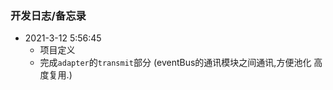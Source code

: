 ### 开发日志/备忘录

- 2021-3-12 5:56:45 
  - 项目定义
  - 完成`adapter`的`transmit`部分 (eventBus的通讯模块之间通讯,方便池化 高度复用.)
    